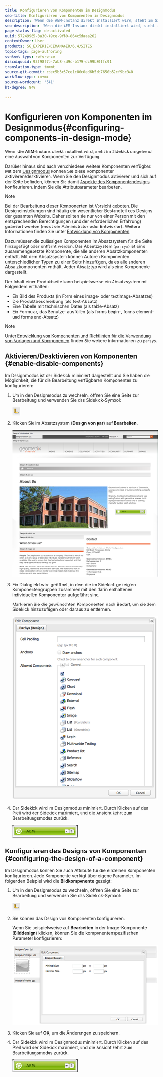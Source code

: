 ```yaml
---
title: Konfigurieren von Komponenten im Designmodus
seo-title: Konfigurieren von Komponenten im Designmodus
description: 'Wenn die AEM-Instanz direkt installiert wird, steht im Sidekick umgehend eine Auswahl von Komponenten zur Verfügung. Darüber hinaus sind auch verschiedene weitere Komponenten verfügbar. Mit dem Designmodus können Sie diese Komponenten aktivieren/deaktivieren. '
seo-description: 'Wenn die AEM-Instanz direkt installiert wird, steht im Sidekick umgehend eine Auswahl von Komponenten zur Verfügung. Darüber hinaus sind auch verschiedene weitere Komponenten verfügbar. Mit dem Designmodus können Sie diese Komponenten aktivieren/deaktivieren. '
page-status-flag: de-activated
uuid: 57249965-3a30-49ce-9fb0-864c5daaa262
contentOwner: User
products: SG_EXPERIENCEMANAGER/6.4/SITES
topic-tags: page-authoring
content-type: reference
discoiquuid: 93f98f7b-7ab8-4d9c-b179-dc99b80ffc91
translation-type: tm+mt
source-git-commit: cdec5b3c57ce1c80c0ed6b5cb7650b52cf9bc340
workflow-type: tm+mt
source-wordcount: '541'
ht-degree: 94%

---
```



# Konfigurieren von Komponenten im Designmodus{#configuring-components-in-design-mode}

Wenn die AEM-Instanz direkt installiert wird, steht im Sidekick umgehend eine Auswahl von Komponenten zur Verfügung.

Darüber hinaus sind auch verschiedene weitere Komponenten verfügbar. Mit dem [Designmodus](#enabledisablecomponentsusingdesignmode) können Sie diese Komponenten aktivieren/deaktivieren. Wenn Sie den Designmodus aktivieren und sich auf der Seite befinden, können Sie damit [Aspekte des Komponentendesigns konfigurieren](#configuringcomponentsusingdesignmode), indem Sie die Attributparameter bearbeiten.

>[!NOTE]
>
>Bei der Bearbeitung dieser Komponenten ist Vorsicht geboten. Die Designeinstellungen sind häufig ein wesentlicher Bestandteil des Designs der gesamten Website. Daher sollten sie nur von einer Person mit den entsprechenden Berechtigungen (und der erforderlichen Erfahrung) geändert werden (meist ein Administrator oder Entwickler). Weitere Informationen finden Sie unter [Entwicklung von Komponenten](/help/sites-developing/components.md).

Dazu müssen die zulässigen Komponenten im Absatzsystem für die Seite hinzugefügt oder entfernt werden. Das Absatzsystem (`parsys`) ist eine zusammengesetzte Komponente, die alle anderen Absatzkomponenten enthält. Mit dem Absatzsystem können Autoren Komponenten unterschiedlicher Typen zu einer Seite hinzufügen, da es alle anderen Absatzkomponenten enthält. Jeder Absatztyp wird als eine Komponente dargestellt.

Der Inhalt einer Produktseite kann beispielsweise ein Absatzsystem mit Folgendem enthalten:

* Ein Bild des Produkts (in Form eines image- oder textimage-Absatzes)
* Die Produktbeschreibung (als text-Absatz)
* Eine Tabelle mit technischen Daten (als table-Absatz)
* Ein Formular, das Benutzer ausfüllen (als forms begin-, forms element- und forms end-Absatz)

>[!NOTE]
>
>Unter [Entwicklung von Komponenten](/help/sites-developing/components.md#paragraphsystem) und [Richtlinien für die Verwendung von Vorlagen und Komponenten](/help/sites-developing/dev-guidelines-bestpractices.md#guidelines-for-using-templates-and-components) finden Sie weitere Informationen zu `parsys`.

## Aktivieren/Deaktivieren von Komponenten {#enable-disable-components}

Im Designmodus ist der Sidekick minimiert dargestellt und Sie haben die Möglichkeit, die für die Bearbeitung verfügbaren Komponenten zu konfigurieren:

1. Um in den Designmodus zu wechseln, öffnen Sie eine Seite zur Bearbeitung und verwenden Sie das Sidekick-Symbol:

   ![](do-not-localize/chlimage_1.png)

1. Klicken Sie im Absatzsystem (**Design von par**) auf **Bearbeiten**.

   ![screen_shot_2012-02-08at102726am](assets/screen_shot_2012-02-08at102726am.png)

1. Ein Dialogfeld wird geöffnet, in dem die im Sidekick gezeigten Komponentengruppen zusammen mit den darin enthaltenen individuellen Komponenten aufgeführt sind.

   Markieren Sie die gewünschten Komponenten nach Bedarf, um sie dem Sidekick hinzuzufügen oder daraus zu entfernen.

   ![screen_shot_2012-02-08at103407am](assets/screen_shot_2012-02-08at103407am.png)

1. Der Sidekick wird im Designmodus minimiert. Durch Klicken auf den Pfeil wird der Sidekick maximiert, und die Ansicht kehrt zum Bearbeitungsmodus zurück.

   ![](do-not-localize/sidekick-collapsed.png)

## Konfigurieren des Designs von Komponenten {#configuring-the-design-of-a-component}

Im Designmodus können Sie auch Attribute für die einzelnen Komponenten konfigurieren. Jede Komponente verfügt über eigene Parameter. Im folgenden Beispiel wird die **Bildkomponente** gezeigt:

1. Um in den Designmodus zu wechseln, öffnen Sie eine Seite zur Bearbeitung und verwenden Sie das Sidekick-Symbol:

   ![](do-not-localize/chlimage_1-1.png)

1. Sie können das Design von Komponenten konfigurieren.

   Wenn Sie beispielsweise auf **Bearbeiten** in der Image-Komponente (**Bilddesign**) klicken, können Sie die komponentenspezifischen Parameter konfigurieren:

   ![chlimage_1-12](assets/chlimage_1-12.png)

1. Klicken Sie auf **OK**, um die Änderungen zu speichern.

1. Der Sidekick wird im Designmodus minimiert. Durch Klicken auf den Pfeil wird der Sidekick maximiert, und die Ansicht kehrt zum Bearbeitungsmodus zurück.

   ![](do-not-localize/sidekick-collapsed-1.png)

